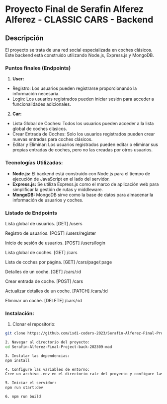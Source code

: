 # Proyecto Final de Serafin Alferez Alferez - CLASSIC CARS - Backend

## Descripción

El proyecto se trata de una red social especializada en coches clásicos. Este backend está construido utilizando Node.js, Express.js y MongoDB.

### Puntos finales (Endpoints)

1. **User:**
  - Registro: Los usuarios pueden registrarse proporcionando la información necesaria.
  - Login: Los usuarios registrados pueden iniciar sesión para acceder a funcionalidades adicionales.

2. **Car:**
  - Lista Global de Coches: Todos los usuarios pueden acceder a la lista global de coches clásicos.
  - Crear Entrada de Coches: Solo los usuarios registrados pueden crear nuevas entradas para coches clásicos.
  - Editar y Eliminar: Los usuarios registrados pueden editar o eliminar sus propias entradas de coches, pero no las creadas por otros usuarios.

### Tecnologías Utilizadas:

- **Node.js:** El backend está construido con Node.js para el tiempo de ejecución de JavaScript en el lado del servidor.
- **Express.js:** Se utiliza Express.js como el marco de aplicación web para simplificar la gestión de rutas y middleware.
- **MongoDB:** MongoDB sirve como la base de datos para almacenar la información de usuarios y coches.



### Listado de Endpoints

Lista global de usuarios.
[GET] /users

Registro de usuarios.
[POST] /users/register

Inicio de sesión de usuarios. 
[POST] /users/login

Lista global de coches.
[GET] /cars

Lista de coches por página.
[GET] /cars/page/:page

Detalles de un coche. 
[GET] /cars/:id

Crear entrada de coche.
[POST] /cars

Actualizar detalles de un coche. 
[PATCH] /cars/:id

Eliminar un coche. 
[DELETE] /cars/:id


### Instalación:

1. Clonar el repositorio: 

  ```bash
  git clone https://github.com/isdi-coders-2023/Serafin-Alferez-Final-Project-back-202309-mad

2. Navegar al directorio del proyecto:
  cd Serafin-Alferez-Final-Project-back-202309-mad

3. Instalar las dependencias:
  npm install

4. Configure las variables de entorno:
  Cree un archivo .env en el directorio raíz del proyecto y configure las variables de entorno necesarias. Consulte el archivo .env.sample para obtener una lista de las variables requeridas.

5. Iniciar el servidor:
  npm run start:dev

6. npm run build
